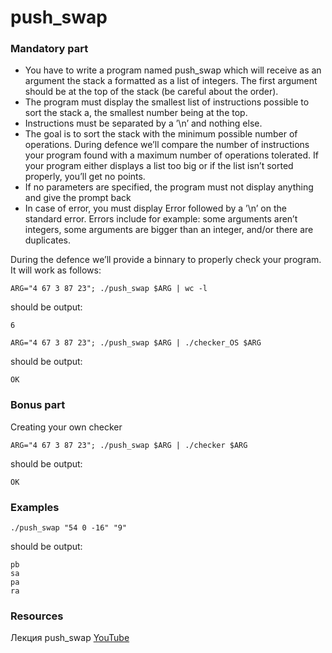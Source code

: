 # push_swap

### Mandatory part
- You have to write a program named push_swap which will receive as an argument the stack a formatted as a list of integers. The first argument should be at the top of the stack (be careful about the order).
- The program must display the smallest list of instructions possible to sort the stack a, the smallest number being at the top.
- Instructions must be separated by a ’\n’ and nothing else.
- The goal is to sort the stack with the minimum possible number of operations.
During defence we’ll compare the number of instructions your program found with a maximum number of operations tolerated. If your program either displays a list too big or if the list isn’t sorted properly, you’ll get no points.
- If no parameters are specified, the program must not display anything and give the
prompt back
- In case of error, you must display Error followed by a ’\n’ on the standard error. Errors include for example: some arguments aren’t integers, some arguments are bigger than an integer, and/or there are duplicates.

During the defence we’ll provide a binnary to properly check your program. It will work as follows:
```
ARG="4 67 3 87 23"; ./push_swap $ARG | wc -l
```
should be output:
```
6
```
```
ARG="4 67 3 87 23"; ./push_swap $ARG | ./checker_OS $ARG
```
should be output:
```
OK
```

### Bonus part
Creating your own checker
```
ARG="4 67 3 87 23"; ./push_swap $ARG | ./checker $ARG
```
should be output:
```
OK
```

### Examples
```
./push_swap "54 0 -16" "9"
```
should be output:
```
pb
sa
pa
ra
```

### Resources
Лекция push_swap [YouTube](https://www.youtube.com/watch?v=98r9uhjPveE)

